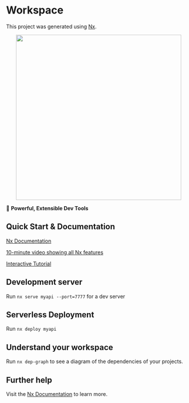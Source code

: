 

# Workspace

This project was generated using [Nx](https://nx.dev).

<p style="text-align: center;"><img src="https://raw.githubusercontent.com/nrwl/nx/master/images/nx-logo.png" width="450"></p>

🔎 **Powerful, Extensible Dev Tools**

## Quick Start & Documentation

[Nx Documentation](https://nx.dev/angular)

[10-minute video showing all Nx features](https://nx.dev/angular/getting-started/what-is-nx)

[Interactive Tutorial](https://nx.dev/angular/tutorial/01-create-application)

## Development server

Run `nx serve myapi --port=7777` for a dev server


## Serverless Deployment

Run `nx deploy myapi`
## Understand your workspace

Run `nx dep-graph` to see a diagram of the dependencies of your projects.

## Further help

Visit the [Nx Documentation](https://nx.dev/angular) to learn more.

